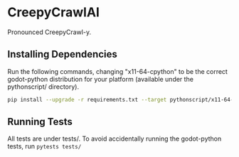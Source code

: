 # CreepyCrawlAI
Pronounced CreepyCrawl-y. 

## Installing Dependencies
Run the following commands, changing "x11-64-cpython" to be the correct
godot-python distribution for your platform (available under the pythonscript/
directory).

```bash
pip install --upgrade -r requirements.txt --target pythonscript/x11-64-cpython/lib/python3.6/site-packages
```

## Running Tests
All tests are under tests/. To avoid accidentally running the godot-python 
tests, run `pytests tests/`